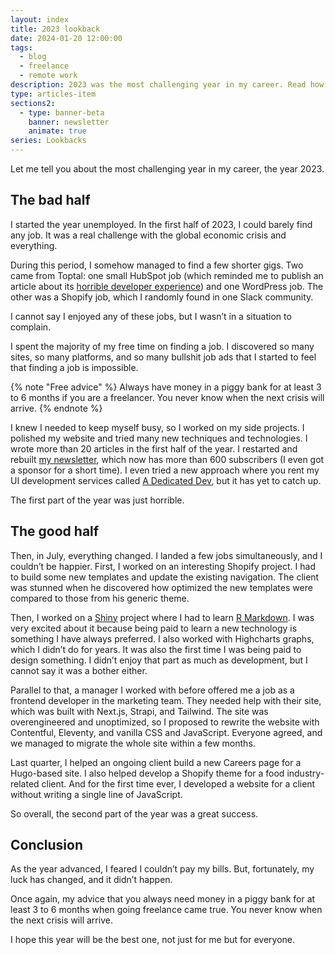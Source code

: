 ```yaml
---
layout: index
title: 2023 lookback
date: 2024-01-20 12:00:00
tags:
  - blog
  - freelance
  - remote work
description: 2023 was the most challenging year in my career. Read how global crisis affected me and learn which technologies I have worked with.
type: articles-item
sections2:
  - type: banner-beta
    banner: newsletter
    animate: true
series: Lookbacks
---
```


Let me tell you about the most challenging year in my career, the year 2023.

## The bad half

I started the year unemployed. In the first half of 2023, I could barely find any job. It was a real challenge with the global economic crisis and everything.

During this period, I somehow managed to find a few shorter gigs. Two came from Toptal: one small HubSpot job (which reminded me to publish an article about its  [horrible developer experience](/articles/nightmare-dx-hubspot/)) and one WordPress job. The other was a Shopify job, which I randomly found in one Slack community.

I cannot say I enjoyed any of these jobs, but I wasn’t in a situation to complain.

I spent the majority of my free time on finding a job. I discovered so many sites, so many platforms, and so many bullshit job ads that I started to feel that finding a job is impossible.

{% note "Free advice" %}
Always have money in a piggy bank for at least 3 to 6 months if you are a freelancer. You never know when the next crisis will arrive.
{% endnote %}

I knew I needed to keep myself busy, so I worked on my side projects. I polished my website and tried many new techniques and technologies. I wrote more than 20 articles in the first half of the year. I restarted and rebuilt [my newsletter](http://localhost:8080/side-projects/ui-dev-newsletter/archive/), which now has more than 600 subscribers (I even got a sponsor for a short time). I even tried a new approach where you rent my UI development services called [A Dedicated Dev](https://adedicated.dev/), but it has yet to catch up.

The first part of the year was just horrible.

## The good half

Then, in July, everything changed. I landed a few jobs simultaneously, and I couldn’t be happier. First, I worked on an interesting Shopify project. I had to build some new templates and update the existing navigation. The client was stunned when he discovered how optimized the new templates were compared to those from his generic theme.

Then, I worked on a [Shiny](https://www.rstudio.com/products/shiny/) project where I had to learn [R Markdown](https://rmarkdown.rstudio.com/). I was very excited about it because being paid to learn a new technology is something I have always preferred. I also worked with Highcharts graphs, which I didn’t do for years. It was also the first time I was being paid to design something. I didn’t enjoy that part as much as development, but I cannot say it was a bother either.

Parallel to that, a manager I worked with before offered me a job as a frontend developer in the marketing team. They needed help with their site, which was built with Next.js, Strapi, and Tailwind. The site was overengineered and unoptimized, so I proposed to rewrite the website with Contentful, Eleventy, and vanilla CSS and JavaScript. Everyone agreed, and we managed to migrate the whole site within a few months.

Last quarter, I helped an ongoing client build a new Careers page for a Hugo-based site. I also helped develop a Shopify theme for a food industry-related client. And for the first time ever, I developed a website for a client without writing a single line of JavaScript.

So overall, the second part of the year was a great success.

## Conclusion

As the year advanced, I feared I couldn’t pay my bills. But, fortunately, my luck has changed, and it didn’t happen.

Once again, my advice that you always need money in a piggy bank for at least 3 to 6 months when going freelance came true. You never know when the next crisis will arrive.

I hope this year will be the best one, not just for me but for everyone.
